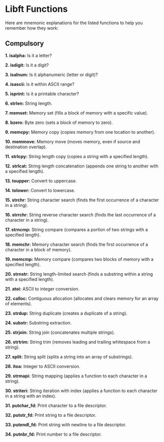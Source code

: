 # Libft Functions


Here are mnemonic explanations for the listed functions to help you remember how they work:

## Compulsory

**1. isalpha:** Is it a letter?

**2. isdigit:** Is it a digit?

**3. isalnum:** Is it alphanumeric (letter or digit)?

**4. isascii:** Is it within ASCII range?

**5. isprint:** Is it a printable character?

**6. strlen:** String length.

**7. memset:** Memory set (fills a block of memory with a specific value).

**8. bzero:** Byte zero (sets a block of memory to zero).

**9. memcpy:** Memory copy (copies memory from one location to another).

**10. memmove:** Memory move (moves memory, even if source and destination overlap).

**11. strlcpy:** String length copy (copies a string with a specified length).

**12. strlcat:** String length concatenation (appends one string to another with a specified length).

**13. toupper:** Convert to uppercase.

**14. tolower:** Convert to lowercase.

**15. strchr:** String character search (finds the first occurrence of a character in a string).

**16. strrchr:** String reverse character search (finds the last occurrence of a character in a string).

**17. strncmp:** String compare (compares a portion of two strings with a specified length).

**18. memchr:** Memory character search (finds the first occurrence of a character in a block of memory).

**19. memcmp:** Memory compare (compares two blocks of memory with a specified length).

**20. strnstr:** String length-limited search (finds a substring within a string with a specified length).

**21. atoi:** ASCII to integer conversion.

**22. calloc:** Contiguous allocation (allocates and clears memory for an array of elements).

**23. strdup:** String duplicate (creates a duplicate of a string).

**24. substr:** Substring extraction.

**25. strjoin:** String join (concatenates multiple strings).

**26. strtrim:** String trim (removes leading and trailing whitespace from a string).

**27. split:** String split (splits a string into an array of substrings).

**28. itoa:** Integer to ASCII conversion.

**29. strmapi:** String mapping (applies a function to each character in a string).

**30. striteri:** String iteration with index (applies a function to each character in a string with an index).

**31. putchar_fd:** Print character to a file descriptor.

**32. putstr_fd:** Print string to a file descriptor.

**33. putendl_fd:** Print string with newline to a file descriptor.

**34. putnbr_fd:** Print number to a file descriptor.

